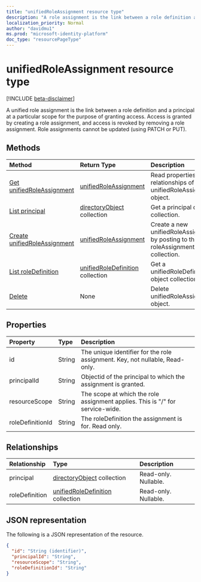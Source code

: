 ```yaml
---
title: "unifiedRoleAssignment resource type"
description: "A role assignment is the link between a role definition and a principal at a particular scope for the purpose of granting access."
localization_priority: Normal
author: "davidmu1"
ms.prod: "microsoft-identity-platform"
doc_type: "resourcePageType"
---
```


# unifiedRoleAssignment resource type

[!INCLUDE [beta-disclaimer](../../includes/beta-disclaimer.md)]

A unified role assignment is the link between a role definition and a principal at a particular scope for the purpose of granting access. Access is granted by creating a role assignment, and access is revoked by removing a role assignment. Role assignments cannot be updated (using PATCH or PUT).

## Methods

| Method       | Return Type | Description |
|:-------------|:------------|:------------|
| [Get unifiedRoleAssignment](../api/unifiedroleassignment-get.md) | [unifiedRoleAssignment](unifiedroleassignment.md) | Read properties and relationships of unifiedRoleAssignment object. |
| [List principal](../api/unifiedroleassignment-list-principal.md) | [directoryObject](directoryobject.md) collection | Get a principal object collection. |
| [Create unifiedRoleAssignment](../api/rbacapplication-post-roleassignments.md) | [unifiedRoleAssignment](unifiedroleassignment.md) | Create a new unifiedRoleAssignment by posting to the roleAssignment collection. |
| [List roleDefinition](../api/unifiedroleassignment-list-roledefinition.md) | [unifiedRoleDefinition](unifiedroledefinition.md) collection | Get a unifiedRoleDefinition object collection. |
| [Delete](../api/unifiedroleassignment-delete.md) | None | Delete unifiedRoleAssignment object. |

## Properties

| Property     | Type        | Description |
|:-------------|:------------|:------------|
|id|String| The unique identifier for the role assignment. Key, not nullable, Read-only. |
|principalId|String| Objectid of the principal to which the assignment is granted. |
|resourceScope|String| The scope at which the role assignment applies. This is "/" for service-wide. |
|roleDefinitionId|String| The roleDefinition the assignment is for. Read only. |

## Relationships

| Relationship | Type        | Description |
|:-------------|:------------|:------------|
|principal|[directoryObject](directoryobject.md) collection| Read-only. Nullable.|
|roleDefinition|[unifiedRoleDefinition](unifiedroledefinition.md) collection| Read-only. Nullable.|

## JSON representation

The following is a JSON representation of the resource.

<!-- {
  "blockType": "resource",
  "optionalProperties": [

  ],
  "@odata.type": "microsoft.graph.unifiedRoleAssignment",
  "baseType": "",
  "keyProperty": "id"
}-->

```json
{
  "id": "String (identifier)",
  "principalId": "String",
  "resourceScope": "String",
  "roleDefinitionId": "String"
}
```

<!-- uuid: 16cd6b66-4b1a-43a1-adaf-3a886856ed98
2019-02-04 14:57:30 UTC -->
<!-- {
  "type": "#page.annotation",
  "description": "unifiedRoleAssignment resource",
  "keywords": "",
  "section": "documentation",
  "tocPath": ""
}-->

